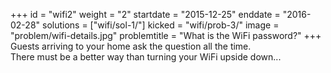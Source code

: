 +++
id = "wifi2"
weight = "2"
startdate = "2015-12-25"
enddate = "2016-02-28"
solutions = ["wifi/sol-1/"]
kicked = "wifi/prob-3/"
image = "problem/wifi-details.jpg"
problemtitle = "What is the WiFi password?"
+++
Guests arriving to your home ask the question all the time.<br/>
There must be a better way than turning your WiFi upside down...
